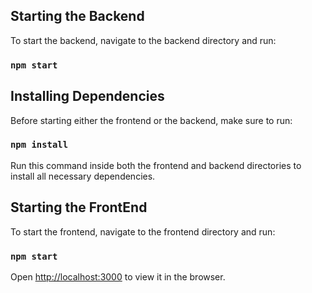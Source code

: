 ## Starting the Backend

To start the backend, navigate to the backend directory and run:

### `npm start`

## Installing Dependencies
Before starting either the frontend or the backend, make sure to run:

### `npm install`
Run this command inside both the frontend and backend directories to install all necessary dependencies.

## Starting the FrontEnd
To start the frontend, navigate to the frontend directory and run:
### `npm start`

Open [http://localhost:3000](http://localhost:3000) to view it in the browser.


